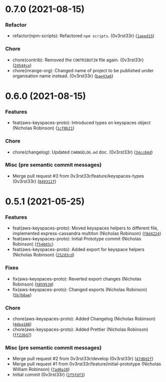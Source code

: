 # 0.7.0 (2021-08-15)

### Refactor

* refactor(npm-scripts): Refactored `npm scripts`. (0v3rst33r) ([`1aeed15`](https://github.com/0v3rst33r/express-cassandra/commit/1aeed150b2b7b42ca2377fb5dafbfabdee722cf6))

### Chore

* chore(contrib): Removed the `CONTRIBUTIN` file again. (0v3rst33r) ([`24544ce`](https://github.com/0v3rst33r/express-cassandra/commit/24544ce096e51d377b1a0557db931628492936b2))
* chore(inrange-org): Changed name of project to be published under organisation name instead. (0v3rst33r) ([`bae43a6`](https://github.com/0v3rst33r/express-cassandra/commit/bae43a6d063d260f858e564f3803526c3b34defa))

# 0.6.0 (2021-08-15)

### Features

* feat(aws-keyspaces-proto):  Introduced types on keyspaces object (Nicholas Robinson) ([`1cf0b21`](https://github.com/0v3rst33r/express-cassandra/commit/1cf0b214f2f73f83c35469d085454c18cb176333))

### Chore

* chore(changelog): Updated `CHANGELOG.md` doc. (0v3rst33r) ([`34cc84d`](https://github.com/0v3rst33r/express-cassandra/commit/34cc84dae1973288c8724a0aa383df2734890db1))

### Misc (pre semantic commit messages)

* Merge pull request #3 from 0v3rst33r/feature/keyspaces-types (0v3rst33r) ([`849312f`](https://github.com/0v3rst33r/express-cassandra/commit/849312fa2ab7539d6e6147d2bf4d84eaa30c97bf))

# 0.5.1 (2021-05-25)

### Features

* feat(aws-keyspaces-proto): Moved keyspaces helpers to different file, implemented express-cassandra multiton (Nicholas Robinson) ([`f8d4224`](https://github.com/0v3rst33r/express-cassandra/commit/f8d4224d8583e99db2363e5dc1d4280144b56353))
* feat(aws-keyspaces-proto): Initial Prototype commit (Nicholas Robinson) ([`f540d3c`](https://github.com/0v3rst33r/express-cassandra/commit/f540d3c19c1c6d65141e8cde600c21e06ecc0ed5))
* feat(aws-keyspaces-proto): Added export for keyspace helpers (Nicholas Robinson) ([`252d3cd`](https://github.com/0v3rst33r/express-cassandra/commit/252d3cd3e19b9d4336afee5f518e1d2a0c3775ed))

### Fixes

* fix(aws-keyspaces-proto): Reverted export changes (Nicholas Robinson) ([`5859530`](https://github.com/0v3rst33r/express-cassandra/commit/58595303174ff30fc61bf0606e163e9ae5fb58df))
* fix(aws-keyspaces-proto): Changed exports (Nicholas Robinson) ([`5b7b8ae`](https://github.com/0v3rst33r/express-cassandra/commit/5b7b8aee87ab3aa667b2591de43d34bf32cf0800))

### Chore

* chore(aws-keyspaces-proto): Added Changelog (Nicholas Robinson) ([`4dea188`](https://github.com/0v3rst33r/express-cassandra/commit/4dea1882e2a6fdd796098d55dcb44e2e2bec52b0))
* chore(aws-keyspaces-proto): Added Prettier (Nicholas Robinson) ([`ff226d7`](https://github.com/0v3rst33r/express-cassandra/commit/ff226d7f4fe920adb864337647526a21b99748f7))

### Misc (pre semantic commit messages)

* Merge pull request #2 from 0v3rst33r/develop (0v3rst33r) ([`47d0d2f`](https://github.com/0v3rst33r/express-cassandra/commit/47d0d2f4b78c3a462eafe2a39b4399b8ccfaf002))
* Merge pull request #1 from 0v3rst33r/feature/initial-prototype (Nicholas William Robinson) ([`7ad0a10`](https://github.com/0v3rst33r/express-cassandra/commit/7ad0a105e9665fe8b4f8e66ff5e33c5607d59768))
* Initial commit (0v3rst33r) ([`2f5fdf3`](https://github.com/0v3rst33r/express-cassandra/commit/2f5fdf391ca90b9360d2a738759b3ff2d19910c8))
